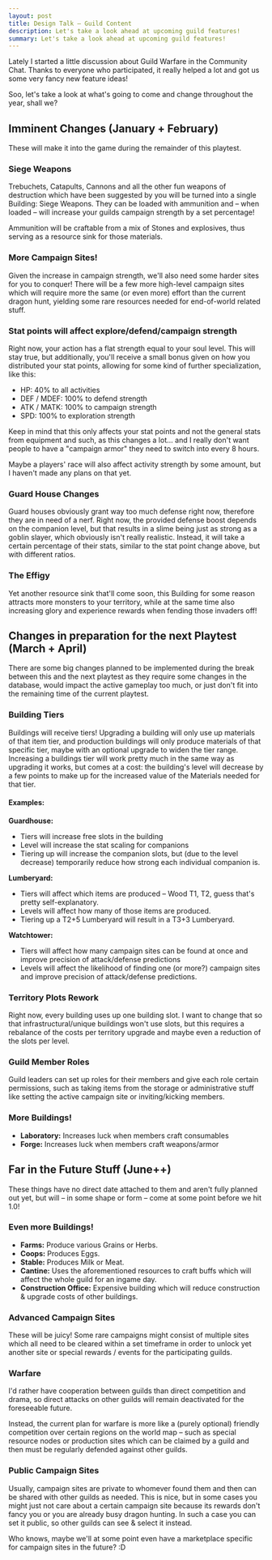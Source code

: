 ```yaml
---
layout: post
title: Design Talk – Guild Content
description: Let's take a look ahead at upcoming guild features!
summary: Let's take a look ahead at upcoming guild features!
---
```


Lately I started a little discussion about Guild Warfare in the Community Chat. Thanks to everyone who participated, it really helped a lot and got us some very fancy new feature ideas!

Soo, let's take a look at what's going to come and change throughout the year, shall we?

## Imminent Changes (January + February)
These will make it into the game during the remainder of this playtest.

### Siege Weapons
Trebuchets, Catapults, Cannons and all the other fun weapons of destruction which have been suggested by you will be turned into a single Building: Siege Weapons. They can be loaded with ammunition and – when loaded – will increase your guilds campaign strength by a set percentage!

Ammunition will be craftable from a mix of Stones and explosives, thus serving as a resource sink for those materials.

### More Campaign Sites!
Given the increase in campaign strength, we'll also need some harder sites for you to conquer!
There will be a few more high-level campaign sites which will require more the same (or even more) effort than the current dragon hunt, yielding some rare resources needed for end-of-world related stuff.

### Stat points will affect explore/defend/campaign strength
Right now, your action has a flat strength equal to your soul level. This will stay true, but additionally, you'll receive a small bonus given on how you distributed your stat points, allowing for some kind of further specialization, like this:

- HP: 40% to all activities
- DEF / MDEF: 100% to defend strength
- ATK / MATK: 100% to campaign strength
- SPD: 100% to exploration strength

Keep in mind that this only affects your stat points and not the general stats from equipment and such, as this changes a lot... and I really don't want people to have a "campaign armor" they need to switch into every 8 hours.

Maybe a players' race will also affect activity strength by some amount, but I haven't made any plans on that yet.

### Guard House Changes
Guard houses obviously grant way too much defense right now, therefore they are in need of a nerf.
Right now, the provided defense boost depends on the companion level, but that results in a slime being just as strong as a goblin slayer, which obviously isn't really realistic. Instead, it will take a certain percentage of their stats, similar to the stat point change above, but with different ratios.

### The Effigy
Yet another resource sink that'll come soon, this Building for some reason attracts more monsters to your territory, while at the same time also increasing glory and experience rewards when fending those invaders off!



## Changes in preparation for the next Playtest (March + April)
There are some big changes planned to be implemented during the break between this and the next playtest as they require some changes in the database, would impact the active gameplay too much, or just don't fit into the remaining time of the current playtest.

### Building Tiers
Buildings will receive tiers!
Upgrading a building will only use up materials of that item tier, and production buildings will only produce materials of that specific tier, maybe with an optional upgrade to widen the tier range.
Increasing a buildings tier will work pretty much in the same way as upgrading it works, but comes at a cost: the building's level will decrease by a few points to make up for the increased value of the Materials needed for that tier.

#### Examples:
**Guardhouse:**
- Tiers will increase free slots in the building
- Level will increase the stat scaling for companions
- Tiering up will increase the companion slots, but (due to the level decrease) temporarily reduce how strong each individual companion is.

**Lumberyard:**
- Tiers will affect which items are produced – Wood T1, T2, guess that's pretty self-explanatory.
- Levels will affect how many of those items are produced.
- Tiering up a T2+5 Lumberyard will result in a T3+3 Lumberyard.

**Watchtower:**
- Tiers will affect how many campaign sites can be found at once and improve precision of attack/defense predictions
- Levels will affect the likelihood of finding one (or more?) campaign sites and improve precision of attack/defense predictions.

### Territory Plots Rework
Right now, every building uses up one building slot.
I want to change that so that infrastructural/unique buildings won't use slots, but this requires a rebalance of the costs per territory upgrade and maybe even a reduction of the slots per level.

### Guild Member Roles
Guild leaders can set up roles for their members and give each role certain permissions, such as taking items from the storage or administrative stuff like setting the active campaign site or inviting/kicking members.

### More Buildings!
- **Laboratory:** Increases luck when members craft consumables
- **Forge:** Increases luck when members craft weapons/armor



## Far in the Future Stuff (June++)
These things have no direct date attached to them and aren't fully planned out yet, but will – in some shape or form – come at some point before we hit 1.0!

### Even more Buildings!
- **Farms:** Produce various Grains or Herbs.
- **Coops:** Produces Eggs.
- **Stable:** Produces Milk or Meat.
- **Cantine:** Uses the aforementioned resources to craft buffs which will affect the whole guild for an ingame day.
- **Construction Office:** Expensive building which will reduce construction & upgrade costs of other buildings.

### Advanced Campaign Sites
These will be juicy! Some rare campaigns might consist of multiple sites which all need to be cleared within a set timeframe in order to unlock yet another site or special rewards / events for the participating guilds.

### Warfare
I'd rather have cooperation between guilds than direct competition and drama, so direct attacks on other guilds will remain deactivated for the foreseeable future.

Instead, the current plan for warfare is more like a (purely optional) friendly competition over certain regions on the world map – such as special resource nodes or production sites which can be claimed by a guild and then must be regularly defended against other guilds.

### Public Campaign Sites
Usually, campaign sites are private to whomever found them and then can be shared with other guilds as needed. This is nice, but in some cases you might just not care about a certain campaign site because its rewards don't fancy you or you are already busy dragon hunting. In such a case you can set it public, so other guilds can see & select it instead.

Who knows, maybe we'll at some point even have a marketplace specific for campaign sites in the future? :D
